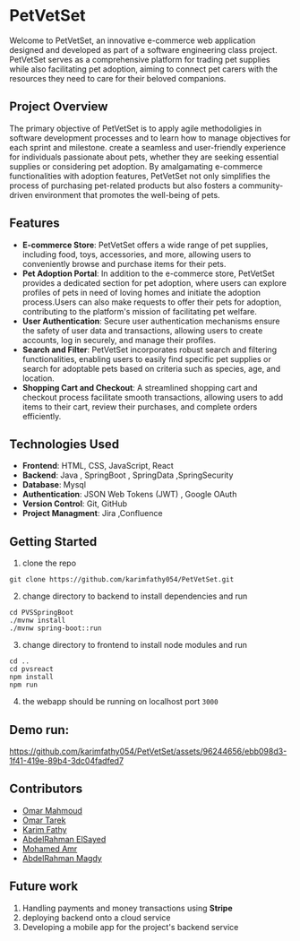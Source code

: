 # PetVetSet

Welcome to PetVetSet, an innovative e-commerce web application designed and developed as part of a software engineering class project. PetVetSet serves as a comprehensive platform for trading pet supplies while also facilitating pet adoption, aiming to connect pet carers with the resources they need to care for their beloved companions.

## Project Overview
The primary objective of PetVetSet is to apply agile methodoligies in software development processes and to learn how to manage objectives for each sprint and milestone.
create a seamless and user-friendly experience for individuals passionate about pets, whether they are seeking essential supplies or considering pet adoption. By amalgamating e-commerce functionalities with adoption features, PetVetSet not only simplifies the process of purchasing pet-related products but also fosters a community-driven environment that promotes the well-being of pets.

## Features
- **E-commerce Store**: PetVetSet offers a wide range of pet supplies, including food, toys, accessories, and more, allowing users to conveniently browse and purchase items for their pets.
- **Pet Adoption Portal**: In addition to the e-commerce store, PetVetSet provides a dedicated section for pet adoption, where users can explore profiles of pets in need of loving homes and initiate the adoption process.Users can also make requests to offer their pets for adoption, contributing to the platform's mission of facilitating pet welfare.
- **User Authentication**: Secure user authentication mechanisms ensure the safety of user data and transactions, allowing users to create accounts, log in securely, and manage their profiles.
- **Search and Filter**: PetVetSet incorporates robust search and filtering functionalities, enabling users to easily find specific pet supplies or search for adoptable pets based on criteria such as species, age, and location.
- **Shopping Cart and Checkout**: A streamlined shopping cart and checkout process facilitate smooth transactions, allowing users to add items to their cart, review their purchases, and complete orders efficiently.

## Technologies Used
- **Frontend**: HTML, CSS, JavaScript, React
- **Backend**: Java , SpringBoot , SpringData ,SpringSecurity
- **Database**: Mysql
- **Authentication**: JSON Web Tokens (JWT) , Google OAuth
- **Version Control**: Git, GitHub
- **Project Managment**: Jira ,Confluence

## Getting Started
1. clone the repo
```
git clone https://github.com/karimfathy054/PetVetSet.git
```
2. change directory to backend to install dependencies and run
```
cd PVSSpringBoot
./mvnw install
./mvnw spring-boot::run
```
3. change directory to frontend to install node modules and run
```
cd ..
cd pvsreact
npm install
npm run
```
4. the webapp should be running on localhost port ```3000```

## Demo run:
https://github.com/karimfathy054/PetVetSet/assets/96244656/ebb098d3-1f41-419e-89b4-3dc04fadfed7


## Contributors
- [Omar Mahmoud](https://github.com/OmarMahmoud11)
- [Omar Tarek](https://github.com/OmarTarekAbdelWahab)
- [Karim Fathy](https://github.com/karimfathy054)
- [AbdelRahman ElSayed](https://github.com/AbdelRahman-Elsayed2)
- [Mohamed Amr](https://github.com/MohamedAmr982)
- [AbdelRahman Magdy](https://github.com/es-abdalrhman)

## Future work
1. Handling payments and money transactions using **Stripe**
2. deploying backend onto a cloud service
3. Developing a mobile app for the project's backend service  

